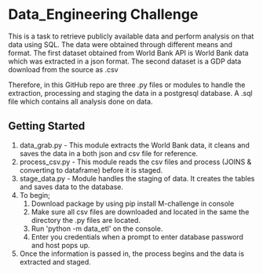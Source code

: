 # Data_Engineering Challenge

This is a task to retrieve publicly available data and perform analysis on that data using SQL.
The data were obtained through different means and format. The first dataset obtained from World Bank API is World Bank 
data which was extracted in a json format. The second dataset is a GDP data download from the source as .csv

Therefore, in this GitHub repo are three .py files or modules to handle the extraction, processing and staging the data
in a postgresql database.
A .sql file which contains all analysis done on data.

## Getting Started
1. data_grab.py - This module extracts the World Bank data, it cleans and saves the data in a both json and csv file for reference.
2. process_csv.py - This module reads the csv files and process (JOINS & converting to dataframe) before it is staged.
3. stage_data.py - Module handles the staging of data. It creates the tables and saves data to the database.
4. To begin;
   1. Download package by using pip install M-challenge in console
   2. Make sure all csv files are downloaded and located in the same the directory the .py files are located.
   3. Run 'python -m data_etl' on the console.
   4. Enter you credentials when a prompt to enter database password and host pops up.
5. Once the information is passed in, the process begins and the data is extracted and staged.